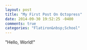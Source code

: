 ```yaml
---
layout: post
title: "My First Post On Octopress"
date: 2014-09-30 19:52:25 -0400
comments: true
categories: "Flatiron&nbsp;School"
---
```

"Hello, World!"